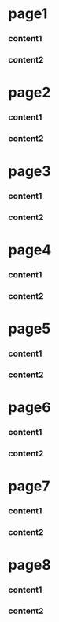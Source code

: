 <!--revealjs
     Reveal.initialize({
        //parallaxBackgroundImage: 'https://s3.amazonaws.com/hakim-static/reveal-js/reveal-parallax-1.jpg', 
        parallaxBackgroundSize: '', // CSS syntax, e.g. "2100px 900px" - currently only pixels are supported (don't use % or auto)
       //autoSlide: 5000,
       // loop: true,

        parallaxBackgroundHorizontal: 200,
        parallaxBackgroundVertical: 50,
        controls: true,
        progress: true,
        history: true,
        center: true,
        chalkboard: { // font-awesome.min.css must be available
            src: "chalkboard/chalkboard.json",
            storage: "chalkboard-demo",
            toggleChalkboardButton: { left: "80px" },
            toggleNotesButton: { left: "130px" },
            colorButtons: 5
        },
        chart: {
            defaults: {
                color: 'lightgray', // color of labels
                scale: {
                    beginAtZero: true,
                    ticks: { stepSize: 1 },
                    grid: { color: "lightgray" } , // color of grid lines
                },
            },
            line: { borderColor: [ "rgba(20,220,220,.8)" , "rgba(220,120,120,.8)", "rgba(20,120,220,.8)" ], "borderDash": [ [5,10], [0,0] ] },
            bar: { backgroundColor: [ "rgba(20,220,220,.8)" , "rgba(220,120,120,.8)", "rgba(20,120,220,.8)" ]},
            pie: { backgroundColor: [ ["rgba(0,0,0,.8)" , "rgba(220,20,20,.8)", "rgba(20,220,20,.8)", "rgba(220,220,20,.8)", "rgba(20,20,220,.8)"] ]},
            },

        plugins: [RevealMarkdown, RevealHighlight, RevealNotes, RevealMath.KaTeX,RevealChalkboard,RevealChart]
    });
    

    setInterval(function(){
          Reveal.next();
    },1000)
    -->

# page1
<!-- .slide: data-background-image="https://sjqzhang.github.io/slidesgen/assets/loop_19.gif"  data-background-opacity="0.05" -->
### content1
<!-- .element: class="fragment" -->
### content2
<!-- .element: class="fragment" -->


<!---->

# page2
<!-- .slide: data-background-image="https://sjqzhang.github.io/slidesgen/assets/loop_10.gif"  data-background-opacity="0.05" -->
### content1
<!-- .element: class="fragment" -->
### content2
<!-- .element: class="fragment" -->

<!---->

# page3
<!-- .slide: data-background-image="https://sjqzhang.github.io/slidesgen/assets/loop_11.gif"  data-background-opacity="0.05" -->
### content1
<!-- .element: class="fragment" -->
### content2
<!-- .element: class="fragment" -->

<!---->

# page4
<!-- .slide: data-background-image="https://sjqzhang.github.io/slidesgen/assets/loop_12.gif"  data-background-opacity="0.05" -->
### content1
<!-- .element: class="fragment" -->
### content2
<!-- .element: class="fragment" -->

<!---->

# page5
<!-- .slide: data-background-image="https://sjqzhang.github.io/slidesgen/assets/loop_13.gif"  data-background-opacity="0.05" -->
### content1
<!-- .element: class="fragment" -->
### content2
<!-- .element: class="fragment" -->

<!---->

# page6
<!-- .slide: data-background-image="https://sjqzhang.github.io/slidesgen/assets/loop_14.gif"  data-background-opacity="0.05" -->
### content1
<!-- .element: class="fragment" -->
### content2
<!-- .element: class="fragment" -->

<!---->

# page7
<!-- .slide: data-background-image="https://sjqzhang.github.io/slidesgen/assets/loop_15.gif"  data-background-opacity="0.05" -->
### content1
<!-- .element: class="fragment" -->
### content2
<!-- .element: class="fragment" -->
<!---->
# page8
<!-- .slide: data-background-image="https://sjqzhang.github.io/slidesgen/assets/loop_16.gif"  data-background-opacity="0.05" -->
### content1
<!-- .element: class="fragment" -->
### content2
<!-- .element: class="fragment" -->

